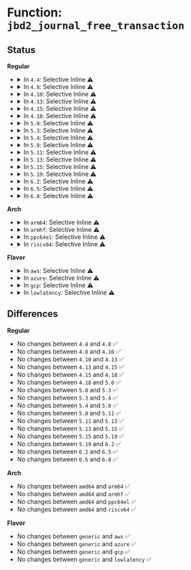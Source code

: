 # Function: <code>jbd2_journal_free_transaction</code>

## Status
<b>Regular</b>
<ul>
<li>
<details>
<summary>In <code>4.4</code>: Selective Inline ⚠️</summary>

```c
void jbd2_journal_free_transaction(transaction_t *transaction);
```

**Collision:** Unique Global

**Inline:** Selective

**Transformation:** False

**Instances:**

```
In fs/jbd2/transaction.c (ffffffff812e7035)
Location: fs/jbd2/transaction.c:60
Inline: True
Inline callers:
  - fs/jbd2/transaction.c:start_this_handle
  - fs/jbd2/transaction.c:start_this_handle
Direct callers:
  - fs/jbd2/commit.c:jbd2_journal_commit_transaction
  - fs/jbd2/checkpoint.c:__jbd2_journal_remove_checkpoint
```
**Symbols:**

```
ffffffff812e77b0-ffffffff812e77d1: jbd2_journal_free_transaction (STB_GLOBAL)
```
</details>
</li>
<li>
<details>
<summary>In <code>4.8</code>: Selective Inline ⚠️</summary>

```c
void jbd2_journal_free_transaction(transaction_t *transaction);
```

**Collision:** Unique Global

**Inline:** Selective

**Transformation:** False

**Instances:**

```
In fs/jbd2/transaction.c (ffffffff81314b95)
Location: fs/jbd2/transaction.c:60
Inline: True
Inline callers:
  - fs/jbd2/transaction.c:start_this_handle
  - fs/jbd2/transaction.c:start_this_handle
Direct callers:
  - fs/jbd2/commit.c:jbd2_journal_commit_transaction
  - fs/jbd2/checkpoint.c:__jbd2_journal_remove_checkpoint
```
**Symbols:**

```
ffffffff81315420-ffffffff81315441: jbd2_journal_free_transaction (STB_GLOBAL)
```
</details>
</li>
<li>
<details>
<summary>In <code>4.10</code>: Selective Inline ⚠️</summary>

```c
void jbd2_journal_free_transaction(transaction_t *transaction);
```

**Collision:** Unique Global

**Inline:** Selective

**Transformation:** False

**Instances:**

```
In fs/jbd2/transaction.c (ffffffff8132ab68)
Location: fs/jbd2/transaction.c:60
Inline: True
Inline callers:
  - fs/jbd2/transaction.c:start_this_handle
  - fs/jbd2/transaction.c:start_this_handle
Direct callers:
  - fs/jbd2/commit.c:jbd2_journal_commit_transaction
  - fs/jbd2/checkpoint.c:__jbd2_journal_remove_checkpoint
```
**Symbols:**

```
ffffffff8132b420-ffffffff8132b441: jbd2_journal_free_transaction (STB_GLOBAL)
```
</details>
</li>
<li>
<details>
<summary>In <code>4.13</code>: Selective Inline ⚠️</summary>

```c
void jbd2_journal_free_transaction(transaction_t *transaction);
```

**Collision:** Unique Global

**Inline:** Selective

**Transformation:** False

**Instances:**

```
In fs/jbd2/transaction.c (ffffffff8133fd8e)
Location: fs/jbd2/transaction.c:61
Inline: True
Inline callers:
  - fs/jbd2/transaction.c:start_this_handle
  - fs/jbd2/transaction.c:start_this_handle
Direct callers:
  - fs/jbd2/commit.c:jbd2_journal_commit_transaction
  - fs/jbd2/checkpoint.c:__jbd2_journal_remove_checkpoint
```
**Symbols:**

```
ffffffff81340660-ffffffff81340682: jbd2_journal_free_transaction (STB_GLOBAL)
```
</details>
</li>
<li>
<details>
<summary>In <code>4.15</code>: Selective Inline ⚠️</summary>

```c
void jbd2_journal_free_transaction(transaction_t *transaction);
```

**Collision:** Unique Global

**Inline:** Selective

**Transformation:** False

**Instances:**

```
In fs/jbd2/transaction.c (ffffffff8136439e)
Location: fs/jbd2/transaction.c:61
Inline: True
Inline callers:
  - fs/jbd2/transaction.c:start_this_handle
  - fs/jbd2/transaction.c:start_this_handle
Direct callers:
  - fs/jbd2/commit.c:jbd2_journal_commit_transaction
  - fs/jbd2/checkpoint.c:__jbd2_journal_remove_checkpoint
```
**Symbols:**

```
ffffffff81364c70-ffffffff81364c92: jbd2_journal_free_transaction (STB_GLOBAL)
```
</details>
</li>
<li>
<details>
<summary>In <code>4.18</code>: Selective Inline ⚠️</summary>

```c
void jbd2_journal_free_transaction(transaction_t *transaction);
```

**Collision:** Unique Global

**Inline:** Selective

**Transformation:** False

**Instances:**

```
In fs/jbd2/transaction.c (ffffffff81392b52)
Location: fs/jbd2/transaction.c:56
Inline: True
Inline callers:
  - fs/jbd2/transaction.c:start_this_handle
  - fs/jbd2/transaction.c:start_this_handle
Direct callers:
  - fs/jbd2/commit.c:jbd2_journal_commit_transaction
  - fs/jbd2/checkpoint.c:__jbd2_journal_remove_checkpoint
```
**Symbols:**

```
ffffffff813933e0-ffffffff81393401: jbd2_journal_free_transaction (STB_GLOBAL)
```
</details>
</li>
<li>
<details>
<summary>In <code>5.0</code>: Selective Inline ⚠️</summary>

```c
void jbd2_journal_free_transaction(transaction_t *transaction);
```

**Collision:** Unique Global

**Inline:** Selective

**Transformation:** False

**Instances:**

```
In fs/jbd2/transaction.c (ffffffff813ab7c7)
Location: fs/jbd2/transaction.c:56
Inline: True
Inline callers:
  - fs/jbd2/transaction.c:start_this_handle
  - fs/jbd2/transaction.c:start_this_handle
Direct callers:
  - fs/jbd2/commit.c:jbd2_journal_commit_transaction
  - fs/jbd2/checkpoint.c:__jbd2_journal_remove_checkpoint
```
**Symbols:**

```
ffffffff813ac100-ffffffff813ac121: jbd2_journal_free_transaction (STB_GLOBAL)
```
</details>
</li>
<li>
<details>
<summary>In <code>5.3</code>: Selective Inline ⚠️</summary>

```c
void jbd2_journal_free_transaction(transaction_t *transaction);
```

**Collision:** Unique Global

**Inline:** Selective

**Transformation:** False

**Instances:**

```
In fs/jbd2/transaction.c (ffffffff813d5a0a)
Location: fs/jbd2/transaction.c:58
Inline: True
Inline callers:
  - fs/jbd2/transaction.c:start_this_handle
  - fs/jbd2/transaction.c:start_this_handle
Direct callers:
  - fs/jbd2/commit.c:jbd2_journal_commit_transaction
  - fs/jbd2/checkpoint.c:__jbd2_journal_remove_checkpoint
```
**Symbols:**

```
ffffffff813d6380-ffffffff813d63a1: jbd2_journal_free_transaction (STB_GLOBAL)
```
</details>
</li>
<li>
<details>
<summary>In <code>5.4</code>: Selective Inline ⚠️</summary>

```c
void jbd2_journal_free_transaction(transaction_t *transaction);
```

**Collision:** Unique Global

**Inline:** Selective

**Transformation:** False

**Instances:**

```
In fs/jbd2/transaction.c (ffffffff813efa3a)
Location: fs/jbd2/transaction.c:58
Inline: True
Inline callers:
  - fs/jbd2/transaction.c:start_this_handle
  - fs/jbd2/transaction.c:start_this_handle
Direct callers:
  - fs/jbd2/commit.c:jbd2_journal_commit_transaction
  - fs/jbd2/checkpoint.c:__jbd2_journal_remove_checkpoint
```
**Symbols:**

```
ffffffff813f03b0-ffffffff813f03d1: jbd2_journal_free_transaction (STB_GLOBAL)
```
</details>
</li>
<li>
<details>
<summary>In <code>5.8</code>: Selective Inline ⚠️</summary>

```c
void jbd2_journal_free_transaction(transaction_t *transaction);
```

**Collision:** Unique Global

**Inline:** Selective

**Transformation:** False

**Instances:**

```
In fs/jbd2/transaction.c (ffffffff8143d179)
Location: fs/jbd2/transaction.c:58
Inline: True
Inline callers:
  - fs/jbd2/transaction.c:start_this_handle
  - fs/jbd2/transaction.c:start_this_handle
Direct callers:
  - fs/jbd2/commit.c:jbd2_journal_commit_transaction
  - fs/jbd2/checkpoint.c:__jbd2_journal_remove_checkpoint
```
**Symbols:**

```
ffffffff8143d900-ffffffff8143d921: jbd2_journal_free_transaction (STB_GLOBAL)
```
</details>
</li>
<li>
<details>
<summary>In <code>5.11</code>: Selective Inline ⚠️</summary>

```c
void jbd2_journal_free_transaction(transaction_t *transaction);
```

**Collision:** Unique Global

**Inline:** Selective

**Transformation:** False

**Instances:**

```
In fs/jbd2/transaction.c (ffffffff814594f9)
Location: fs/jbd2/transaction.c:58
Inline: True
Inline callers:
  - fs/jbd2/transaction.c:start_this_handle
  - fs/jbd2/transaction.c:start_this_handle
Direct callers:
  - fs/jbd2/commit.c:jbd2_journal_commit_transaction
  - fs/jbd2/checkpoint.c:__jbd2_journal_remove_checkpoint
```
**Symbols:**

```
ffffffff81459c50-ffffffff81459c71: jbd2_journal_free_transaction (STB_GLOBAL)
```
</details>
</li>
<li>
<details>
<summary>In <code>5.13</code>: Selective Inline ⚠️</summary>

```c
void jbd2_journal_free_transaction(transaction_t *transaction);
```

**Collision:** Unique Global

**Inline:** Selective

**Transformation:** False

**Instances:**

```
In fs/jbd2/transaction.c (ffffffff8145edb9)
Location: fs/jbd2/transaction.c:58
Inline: True
Inline callers:
  - fs/jbd2/transaction.c:start_this_handle
  - fs/jbd2/transaction.c:start_this_handle
Direct callers:
  - fs/jbd2/commit.c:jbd2_journal_commit_transaction
  - fs/jbd2/checkpoint.c:__jbd2_journal_remove_checkpoint
```
**Symbols:**

```
ffffffff8145f500-ffffffff8145f521: jbd2_journal_free_transaction (STB_GLOBAL)
```
</details>
</li>
<li>
<details>
<summary>In <code>5.15</code>: Selective Inline ⚠️</summary>

```c
void jbd2_journal_free_transaction(transaction_t *transaction);
```

**Collision:** Unique Global

**Inline:** Selective

**Transformation:** False

**Instances:**

```
In fs/jbd2/transaction.c (ffffffff814b4124)
Location: fs/jbd2/transaction.c:58
Inline: True
Inline callers:
  - fs/jbd2/transaction.c:start_this_handle
  - fs/jbd2/transaction.c:start_this_handle
Direct callers:
  - fs/jbd2/commit.c:jbd2_journal_commit_transaction
  - fs/jbd2/checkpoint.c:__jbd2_journal_remove_checkpoint
```
**Symbols:**

```
ffffffff814b49b0-ffffffff814b49d1: jbd2_journal_free_transaction (STB_GLOBAL)
```
</details>
</li>
<li>
<details>
<summary>In <code>5.19</code>: Selective Inline ⚠️</summary>

```c
void jbd2_journal_free_transaction(transaction_t *transaction);
```

**Collision:** Unique Global

**Inline:** Selective

**Transformation:** False

**Instances:**

```
In fs/jbd2/transaction.c (ffffffff8153d997)
Location: fs/jbd2/transaction.c:58
Inline: True
Inline callers:
  - fs/jbd2/transaction.c:start_this_handle
  - fs/jbd2/transaction.c:start_this_handle
Direct callers:
  - fs/jbd2/commit.c:jbd2_journal_commit_transaction
  - fs/jbd2/checkpoint.c:__jbd2_journal_remove_checkpoint
```
**Symbols:**

```
ffffffff8153e1a0-ffffffff8153e1d1: jbd2_journal_free_transaction (STB_GLOBAL)
```
</details>
</li>
<li>
<details>
<summary>In <code>6.2</code>: Selective Inline ⚠️</summary>

```c
void jbd2_journal_free_transaction(transaction_t *transaction);
```

**Collision:** Unique Global

**Inline:** Selective

**Transformation:** False

**Instances:**

```
In fs/jbd2/transaction.c (ffffffff815dc207)
Location: fs/jbd2/transaction.c:58
Inline: True
Inline callers:
  - fs/jbd2/transaction.c:start_this_handle
  - fs/jbd2/transaction.c:start_this_handle
Direct callers:
  - fs/jbd2/commit.c:jbd2_journal_commit_transaction
  - fs/jbd2/checkpoint.c:__jbd2_journal_remove_checkpoint
```
**Symbols:**

```
ffffffff815dcaa0-ffffffff815dcad1: jbd2_journal_free_transaction (STB_GLOBAL)
```
</details>
</li>
<li>
<details>
<summary>In <code>6.5</code>: Selective Inline ⚠️</summary>

```c
void jbd2_journal_free_transaction(transaction_t *transaction);
```

**Collision:** Unique Global

**Inline:** Selective

**Transformation:** False

**Instances:**

```
In fs/jbd2/transaction.c (ffffffff81613cb9)
Location: fs/jbd2/transaction.c:58
Inline: True
Inline callers:
  - fs/jbd2/transaction.c:start_this_handle
  - fs/jbd2/transaction.c:start_this_handle
Direct callers:
  - fs/jbd2/commit.c:jbd2_journal_commit_transaction
  - fs/jbd2/checkpoint.c:__jbd2_journal_remove_checkpoint
```
**Symbols:**

```
ffffffff81614540-ffffffff81614571: jbd2_journal_free_transaction (STB_GLOBAL)
```
</details>
</li>
<li>
<details>
<summary>In <code>6.8</code>: Selective Inline ⚠️</summary>

```c
void jbd2_journal_free_transaction(transaction_t *transaction);
```

**Collision:** Unique Global

**Inline:** Selective

**Transformation:** False

**Instances:**

```
In fs/jbd2/transaction.c (ffffffff8164caa9)
Location: fs/jbd2/transaction.c:58
Inline: True
Inline callers:
  - fs/jbd2/transaction.c:start_this_handle
  - fs/jbd2/transaction.c:start_this_handle
Direct callers:
  - fs/jbd2/commit.c:jbd2_journal_commit_transaction
  - fs/jbd2/checkpoint.c:__jbd2_journal_remove_checkpoint
```
**Symbols:**

```
ffffffff8164d330-ffffffff8164d361: jbd2_journal_free_transaction (STB_GLOBAL)
```
</details>
</li>
</ul>
<b>Arch</b>
<ul>
<li>
<details>
<summary>In <code>arm64</code>: Selective Inline ⚠️</summary>

```c
void jbd2_journal_free_transaction(transaction_t *transaction);
```

**Collision:** Unique Global

**Inline:** Selective

**Transformation:** False

**Instances:**

```
In fs/jbd2/transaction.c (ffff8000104c96bc)
Location: fs/jbd2/transaction.c:58
Inline: True
Inline callers:
  - fs/jbd2/transaction.c:start_this_handle
  - fs/jbd2/transaction.c:start_this_handle
Direct callers:
  - fs/jbd2/commit.c:jbd2_journal_commit_transaction
  - fs/jbd2/checkpoint.c:__jbd2_journal_remove_checkpoint
```
**Symbols:**

```
ffff8000104c9cf0-ffff8000104c9d2c: jbd2_journal_free_transaction (STB_GLOBAL)
```
</details>
</li>
<li>
<details>
<summary>In <code>armhf</code>: Selective Inline ⚠️</summary>

```c
void jbd2_journal_free_transaction(transaction_t *transaction);
```

**Collision:** Unique Global

**Inline:** Selective

**Transformation:** False

**Instances:**

```
In fs/jbd2/transaction.c (c068cd4c)
Location: fs/jbd2/transaction.c:58
Inline: True
Inline callers:
  - fs/jbd2/transaction.c:start_this_handle
  - fs/jbd2/transaction.c:start_this_handle
Direct callers:
  - fs/jbd2/commit.c:jbd2_journal_commit_transaction
  - fs/jbd2/checkpoint.c:__jbd2_journal_remove_checkpoint
```
**Symbols:**

```
c068d7e8-c068d81c: jbd2_journal_free_transaction (STB_GLOBAL)
```
</details>
</li>
<li>
<details>
<summary>In <code>ppc64el</code>: Selective Inline ⚠️</summary>

```c
void jbd2_journal_free_transaction(transaction_t *transaction);
```

**Collision:** Unique Global

**Inline:** Selective

**Transformation:** False

**Instances:**

```
In fs/jbd2/transaction.c (c000000000601e0c)
Location: fs/jbd2/transaction.c:58
Inline: True
Inline callers:
  - fs/jbd2/transaction.c:start_this_handle
  - fs/jbd2/transaction.c:start_this_handle
Direct callers:
  - fs/jbd2/commit.c:jbd2_journal_commit_transaction
  - fs/jbd2/checkpoint.c:__jbd2_journal_remove_checkpoint
```
**Symbols:**

```
c000000000602a60-c000000000602aa8: jbd2_journal_free_transaction (STB_GLOBAL)
```
</details>
</li>
<li>
<details>
<summary>In <code>riscv64</code>: Selective Inline ⚠️</summary>

```c
void jbd2_journal_free_transaction(transaction_t *transaction);
```

**Collision:** Unique Global

**Inline:** Selective

**Transformation:** False

**Instances:**

```
In fs/jbd2/transaction.c (ffffffe0003428be)
Location: fs/jbd2/transaction.c:58
Inline: True
Inline callers:
  - fs/jbd2/transaction.c:start_this_handle
  - fs/jbd2/transaction.c:start_this_handle
Direct callers:
  - fs/jbd2/commit.c:jbd2_journal_commit_transaction
  - fs/jbd2/checkpoint.c:__jbd2_journal_remove_checkpoint
```
**Symbols:**

```
ffffffe0003431b0-ffffffe0003431e8: jbd2_journal_free_transaction (STB_GLOBAL)
```
</details>
</li>
</ul>
<b>Flavor</b>
<ul>
<li>
<details>
<summary>In <code>aws</code>: Selective Inline ⚠️</summary>

```c
void jbd2_journal_free_transaction(transaction_t *transaction);
```

**Collision:** Unique Global

**Inline:** Selective

**Transformation:** False

**Instances:**

```
In fs/jbd2/transaction.c (ffffffff813e801a)
Location: fs/jbd2/transaction.c:58
Inline: True
Inline callers:
  - fs/jbd2/transaction.c:start_this_handle
  - fs/jbd2/transaction.c:start_this_handle
Direct callers:
  - fs/jbd2/commit.c:jbd2_journal_commit_transaction
  - fs/jbd2/checkpoint.c:__jbd2_journal_remove_checkpoint
```
**Symbols:**

```
ffffffff813e8990-ffffffff813e89b1: jbd2_journal_free_transaction (STB_GLOBAL)
```
</details>
</li>
<li>
<details>
<summary>In <code>azure</code>: Selective Inline ⚠️</summary>

```c
void jbd2_journal_free_transaction(transaction_t *transaction);
```

**Collision:** Unique Global

**Inline:** Selective

**Transformation:** False

**Instances:**

```
In fs/jbd2/transaction.c (ffffffff813d8a9a)
Location: fs/jbd2/transaction.c:58
Inline: True
Inline callers:
  - fs/jbd2/transaction.c:start_this_handle
  - fs/jbd2/transaction.c:start_this_handle
Direct callers:
  - fs/jbd2/commit.c:jbd2_journal_commit_transaction
  - fs/jbd2/checkpoint.c:__jbd2_journal_remove_checkpoint
```
**Symbols:**

```
ffffffff813d9410-ffffffff813d9431: jbd2_journal_free_transaction (STB_GLOBAL)
```
</details>
</li>
<li>
<details>
<summary>In <code>gcp</code>: Selective Inline ⚠️</summary>

```c
void jbd2_journal_free_transaction(transaction_t *transaction);
```

**Collision:** Unique Global

**Inline:** Selective

**Transformation:** False

**Instances:**

```
In fs/jbd2/transaction.c (ffffffff813e539a)
Location: fs/jbd2/transaction.c:58
Inline: True
Inline callers:
  - fs/jbd2/transaction.c:start_this_handle
  - fs/jbd2/transaction.c:start_this_handle
Direct callers:
  - fs/jbd2/commit.c:jbd2_journal_commit_transaction
  - fs/jbd2/checkpoint.c:__jbd2_journal_remove_checkpoint
```
**Symbols:**

```
ffffffff813e5d10-ffffffff813e5d31: jbd2_journal_free_transaction (STB_GLOBAL)
```
</details>
</li>
<li>
<details>
<summary>In <code>lowlatency</code>: Selective Inline ⚠️</summary>

```c
void jbd2_journal_free_transaction(transaction_t *transaction);
```

**Collision:** Unique Global

**Inline:** Selective

**Transformation:** False

**Instances:**

```
In fs/jbd2/transaction.c (ffffffff813fa91f)
Location: fs/jbd2/transaction.c:58
Inline: True
Inline callers:
  - fs/jbd2/transaction.c:start_this_handle
  - fs/jbd2/transaction.c:start_this_handle
Direct callers:
  - fs/jbd2/commit.c:jbd2_journal_commit_transaction
  - fs/jbd2/checkpoint.c:__jbd2_journal_remove_checkpoint
```
**Symbols:**

```
ffffffff813fb1b0-ffffffff813fb1d1: jbd2_journal_free_transaction (STB_GLOBAL)
```
</details>
</li>
</ul>

## Differences
<b>Regular</b>
<ul>
<li>
No changes between <code>4.4</code> and <code>4.8</code> ✅
</li>
<li>
No changes between <code>4.8</code> and <code>4.10</code> ✅
</li>
<li>
No changes between <code>4.10</code> and <code>4.13</code> ✅
</li>
<li>
No changes between <code>4.13</code> and <code>4.15</code> ✅
</li>
<li>
No changes between <code>4.15</code> and <code>4.18</code> ✅
</li>
<li>
No changes between <code>4.18</code> and <code>5.0</code> ✅
</li>
<li>
No changes between <code>5.0</code> and <code>5.3</code> ✅
</li>
<li>
No changes between <code>5.3</code> and <code>5.4</code> ✅
</li>
<li>
No changes between <code>5.4</code> and <code>5.8</code> ✅
</li>
<li>
No changes between <code>5.8</code> and <code>5.11</code> ✅
</li>
<li>
No changes between <code>5.11</code> and <code>5.13</code> ✅
</li>
<li>
No changes between <code>5.13</code> and <code>5.15</code> ✅
</li>
<li>
No changes between <code>5.15</code> and <code>5.19</code> ✅
</li>
<li>
No changes between <code>5.19</code> and <code>6.2</code> ✅
</li>
<li>
No changes between <code>6.2</code> and <code>6.5</code> ✅
</li>
<li>
No changes between <code>6.5</code> and <code>6.8</code> ✅
</li>
</ul>
<b>Arch</b>
<ul>
<li>
No changes between <code>amd64</code> and <code>arm64</code> ✅
</li>
<li>
No changes between <code>amd64</code> and <code>armhf</code> ✅
</li>
<li>
No changes between <code>amd64</code> and <code>ppc64el</code> ✅
</li>
<li>
No changes between <code>amd64</code> and <code>riscv64</code> ✅
</li>
</ul>
<b>Flavor</b>
<ul>
<li>
No changes between <code>generic</code> and <code>aws</code> ✅
</li>
<li>
No changes between <code>generic</code> and <code>azure</code> ✅
</li>
<li>
No changes between <code>generic</code> and <code>gcp</code> ✅
</li>
<li>
No changes between <code>generic</code> and <code>lowlatency</code> ✅
</li>
</ul>
